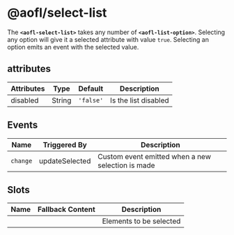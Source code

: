 # @aofl/select-list

The **`<aofl-select-list>`** takes any number of **`<aofl-list-option>`**. Selecting any option will give it a selected attribute with value `true`. Selecting an option emits an event with the selected value.

## attributes

| Attributes | Type    | Default  | Description                      |
|------------|---------|----------|----------------------------------|
| disabled   | String  | `'false'`| Is the list disabled             |

## Events

| Name     | Triggered By   | Description                                       |
|----------|----------------|---------------------------------------------------|
| `change` | updateSelected | Custom event emitted when a new selection is made |

## Slots

| Name | Fallback Content | Description             |
| ---- | ---------------- | ----------------------- |
|      |                  | Elements to be selected |
